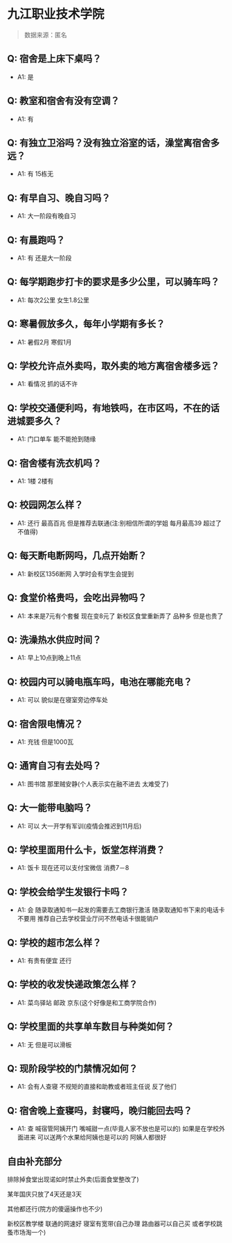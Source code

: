 # 九江职业技术学院

> 数据来源：匿名

## Q: 宿舍是上床下桌吗？

- A1: 是

## Q: 教室和宿舍有没有空调？

- A1: 有

## Q: 有独立卫浴吗？没有独立浴室的话，澡堂离宿舍多远？

- A1: 有 15栋无

## Q: 有早自习、晚自习吗？

- A1: 大一阶段有晚自习

## Q: 有晨跑吗？

- A1: 有 还是大一阶段

## Q: 每学期跑步打卡的要求是多少公里，可以骑车吗？

- A1: 每次2公里 女生1.8公里

## Q: 寒暑假放多久，每年小学期有多长？

- A1: 暑假2月 寒假1月

## Q: 学校允许点外卖吗，取外卖的地方离宿舍楼多远？

- A1: 看情况 抓的话不许

## Q: 学校交通便利吗，有地铁吗，在市区吗，不在的话进城要多久？

- A1: 门口单车 能不能抢到随缘

## Q: 宿舍楼有洗衣机吗？

- A1: 1楼 2楼有

## Q: 校园网怎么样？

- A1: 还行 最高百兆 但是推荐去联通(注:别相信所谓的学姐  每月最高39 超过了不值得)

## Q: 每天断电断网吗，几点开始断？

- A1: 新校区1356断网 入学时会有学生会提到

## Q: 食堂价格贵吗，会吃出异物吗？

- A1: 本来是7元有个套餐 现在变8元了
新校区食堂重新弄了 品种多 但是也贵了

## Q: 洗澡热水供应时间？

- A1: 早上10点到晚上11点

## Q: 校园内可以骑电瓶车吗，电池在哪能充电？

- A1: 可以 貌似是在寝室旁边停车处

## Q: 宿舍限电情况？

- A1: 充钱 但是1000瓦

## Q: 通宵自习有去处吗？

- A1: 图书馆 那里贼安静(个人表示实在融不进去 太难受了)

## Q: 大一能带电脑吗？

- A1: 可以 大一开学有军训(疫情会推迟到11月后)

## Q: 学校里面用什么卡，饭堂怎样消费？

- A1: 饭卡 现在还可以支付宝微信  消费7－8

## Q: 学校会给学生发银行卡吗？

- A1: 会 随录取通知书一起发的需要去工商银行激活 随录取通知书下来的电话卡不要用 
推荐自己去学校营业厅问不然电话卡很能销户

## Q: 学校的超市怎么样？

- A1: 有贵有便宜 还行

## Q: 学校的收发快递政策怎么样？

- A1: 菜鸟驿站 邮政 京东(这个好像是和工商学院合作)

## Q: 学校里面的共享单车数目与种类如何？

- A1: 无 但是可以滑板

## Q: 现阶段学校的门禁情况如何？

- A1: 会有人查寝 不规矩的直接和助教或者班主任说 反了他们

## Q: 宿舍晚上查寝吗，封寝吗，晚归能回去吗？

- A1: 查 喊宿管阿姨开门 嘴喊甜一点(毕竟人家不放也是可以的)  如果是在学校外面进来 可以送两个水果给阿姨也是可以的 阿姨人都很好

## 自由补充部分

排除掉食堂出现诺如时禁止外卖(后面食堂整改了)

某年国庆只放了4天还是3天

其他都还行(院方的傻逼操作也不少)

新校区教学楼 联通的网速好 寝室有宽带(自己办理 路由器可以自己买 或者学校跳蚤市场淘一个)